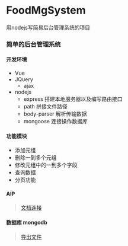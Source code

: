 # FoodMgSystem
用nodejs写简易后台管理系统的项目

### 简单的后台管理系统

#### 开发环境
+ Vue
+ JQuery
    - ajax
+ nodejs
    - express 搭建本地服务器以及编写路由接口
    - path 拼接文件路径
    - body-parser 解析传输数据
    - mongoose 连接操作数据库


#### 功能模块
+ 添加元组
+ 删除一到多个元组
+ 修改元组中的一到多个字段
+ 查询数据
+ 分页功能

#### AIP

> [文档连接](https://github.com/jvtcit/FoodMgSystem/tree/master/apidoc)

#### 数据库 mongodb

> [导出文件](https://github.com/jvtcit/FoodMgSystem/tree/master/sql)
